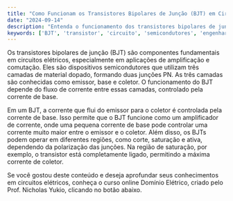 ```yaml
---
title: "Como Funcionam os Transistores Bipolares de Junção (BJT) em Circuitos Elétricos?"
date: "2024-09-14"
description: "Entenda o funcionamento dos transistores bipolares de junção (BJT) e sua importância em circuitos elétricos."
keywords: ['BJT', 'transistor', 'circuito', 'semicondutores', 'engenharia']
---
```


Os transistores bipolares de junção (BJT) são componentes fundamentais em circuitos elétricos, especialmente em aplicações de amplificação e comutação. Eles são dispositivos semicondutores que utilizam três camadas de material dopado, formando duas junções PN. As três camadas são conhecidas como emissor, base e coletor. O funcionamento do BJT depende do fluxo de corrente entre essas camadas, controlado pela corrente de base.

Em um BJT, a corrente que flui do emissor para o coletor é controlada pela corrente de base. Isso permite que o BJT funcione como um amplificador de corrente, onde uma pequena corrente de base pode controlar uma corrente muito maior entre o emissor e o coletor. Além disso, os BJTs podem operar em diferentes regiões, como corte, saturação e ativa, dependendo da polarização das junções. Na região de saturação, por exemplo, o transistor está completamente ligado, permitindo a máxima corrente de coletor.

Se você gostou deste conteúdo e deseja aprofundar seus conhecimentos em circuitos elétricos, conheça o curso online Domínio Elétrico, criado pelo Prof. Nicholas Yukio, clicando no botão abaixo.